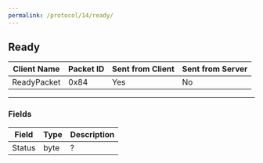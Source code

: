 ```yaml
---
permalink: /protocol/14/ready/
---
```

## Ready

| Client Name  | Packet ID | Sent from Client | Sent from Server |
| -------------| --------- | ---------------- | ---------------- |
| ReadyPacket  | 0x84      | Yes              | No               |

---

### Fields

| Field  | Type | Description |
| ------ | ---- | ----------- |
| Status | byte | ?           | 
